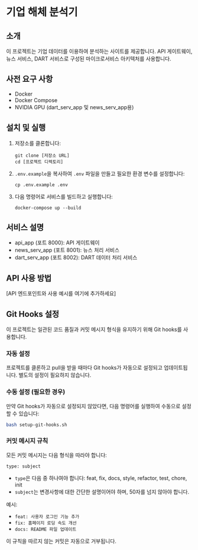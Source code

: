 # 기업 해체 분석기

## 소개
이 프로젝트는 기업 데이터를 이용하여 분석하는 사이트를 제공합니다. 
API 게이트웨이, 뉴스 서비스, DART 서비스로 구성된 마이크로서비스 아키텍처를 사용합니다.

## 사전 요구 사항
- Docker
- Docker Compose
- NVIDIA GPU (dart_serv_app 및 news_serv_app용)

## 설치 및 실행
1. 저장소를 클론합니다:
   ```
   git clone [저장소 URL]
   cd [프로젝트 디렉토리]
   ```
2. `.env.example`을 복사하여 `.env` 파일을 만들고 필요한 환경 변수를 설정합니다:
   ```
   cp .env.example .env
   ```
3. 다음 명령어로 서비스를 빌드하고 실행합니다:
   ```
   docker-compose up --build
   ```

## 서비스 설명
- api_app (포트 8000): API 게이트웨이
- news_serv_app (포트 8001): 뉴스 처리 서비스
- dart_serv_app (포트 8002): DART 데이터 처리 서비스

## API 사용 방법
[API 엔드포인트와 사용 예시를 여기에 추가하세요]

## Git Hooks 설정

이 프로젝트는 일관된 코드 품질과 커밋 메시지 형식을 유지하기 위해 Git hooks를 사용합니다. 

### 자동 설정

프로젝트를 클론하고 pull을 받을 때마다 Git hooks가 자동으로 설정되고 업데이트됩니다. 별도의 설정이 필요하지 않습니다.

### 수동 설정 (필요한 경우)

만약 Git hooks가 자동으로 설정되지 않았다면, 다음 명령어를 실행하여 수동으로 설정할 수 있습니다:

```bash
bash setup-git-hooks.sh
```

### 커밋 메시지 규칙

모든 커밋 메시지는 다음 형식을 따라야 합니다:

```
type: subject
```

- `type`은 다음 중 하나여야 합니다: feat, fix, docs, style, refactor, test, chore, init
- `subject`는 변경사항에 대한 간단한 설명이어야 하며, 50자를 넘지 않아야 합니다.

예시:
- `feat: 사용자 로그인 기능 추가`
- `fix: 홈페이지 로딩 속도 개선`
- `docs: README 파일 업데이트`

이 규칙을 따르지 않는 커밋은 자동으로 거부됩니다.
